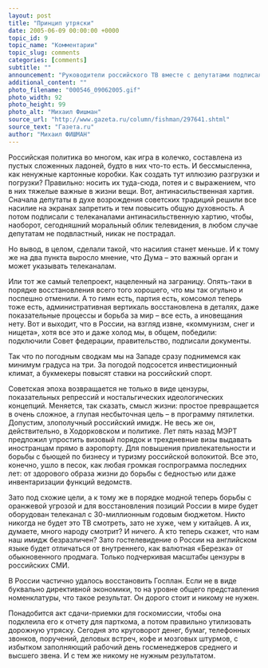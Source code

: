 ```yaml
---
layout: post
title: "Принцип утряски"
date: 2005-06-09 00:00:00 +0000
topic_id: 9
topic_name: "Комментарии"
topic_slug: comments
categories: [comments]
subtitle: ""
announcement: "Руководители российского ТВ вместе с депутатами подписали хартию против насилия на экранах, а руководители руководителей основных телеканалов запустили иновещание. Russia Today TV войдет в спутниковые пакеты и будет показывать, в основном, зарубежные сводки, а также новости свободной России, спорт, погоду и программу передач на завтра. В сугубо рыночных условиях глобальной телеконкуренции и на средства государственного бюджета. Чтобы брюссельский евробюрократ и нью-йоркский бизнесмен тоже ознакомились с картиной мира, как ее видно из России. А из России, как всем известно, мир предстает совершенно в ином свете. Он лучше и с каждым днем все лучше. Теперь в нем будет меньше насилия, к примеру."
additional_content: ""
photo_filename: "000546_09062005.gif"
photo_width: 92
photo_height: 99
photo_alt: "Михаил Фишман"
source_url: "http://www.gazeta.ru/column/fishman/297641.shtml"
source_text: "Газета.ru"
author: "Михаил ФИШМАН"
---
```

Российская политика во многом, как игра в колечко, составлена из пустых сложенных ладоней, будто в них что-то есть. И бессмысленна, как ненужные картонные коробки. Как создать тут иллюзию разгрузки и погрузки? Правильно: носить их туда-сюда, потея и с выражением, что в них тяжелые важные в жизни вещи. Вот, антинасильственная хартия. Сначала депутаты в духе возрождения советских традиций решили все насилие на экранах запретить и тем повысить общую духовность. А потом подписали с телеканалами антинасильственную хартию, чтобы, наоборот, сегодняшний моральный облик телевидения, в любом случае депутатам не подвластный, никак не пострадал.

Но вывод, в целом, сделали такой, что насилия станет меньше. И к тому же на два пункта выросло мнение, что Дума – это важный орган и может указывать телеканалам.

Или тот же самый телепроект, нацеленный на заграницу. Опять-таки в порядке восстановления всего того хорошего, что мы так огульно и поспешно отменили. А то гимн есть, партия есть, комсомол теперь тоже есть, административная вертикаль восстановлена в деталях, даже показательные процессы и борьба за мир – все есть, а иновещания нету. Вот и выходит, что в России, на взгляд извне, «коммунизм, снег и нищета», хотя все это и даже холод мы, в общем, победили: подключили Совет федерации, правительство, подписали документы.

Так что по погодным сводкам мы на Западе сразу поднимемся как минимум градуса на три. За погодой подсосется инвестиционный климат, а букмекеры повысят ставки на российский спорт.

Советская эпоха возвращается не только в виде цензуры, показательных репрессий и ностальгических идеологических концепций. Меняется, так сказать, смысл жизни: простое превращается в очень сложное, а глупая несбыточная цель – в программу пятилетки. Допустим, злополучный российский имидж. Не весь же он, действительно, в Ходорковском и политике. Лет пять назад МЭРТ предложил упростить визовый порядок и трехдневные визы выдавать иностранцам прямо в аэропорту. Для повышения привлекательности и борьбы с бьющей по бизнесу и туризму российской волокитой. Все это, конечно, ушло в песок, как любая громкая госпрограмма последних лет: от здорового образа жизни до борьбы с бедностью или даже инвентаризации функций ведомств.

Зато под схожие цели, а к тому же в порядке модной теперь борьбы с оранжевой угрозой и для восстановления позиций России в мире будет оборудован телеканал с 30-миллионным годовым бюджетом. Никто никогда не будет это ТВ смотреть, зато не хуже, чем у китайцев. А их, думаете, много народу смотрит? И ничего. А кто теперь скажет, что нам наш имидж безразличен? Зато гостелевидение о России на английском языке будет отличаться от внутреннего, как валютная «Березка» от обыкновенного продмага. Только подчеркивая масштабы цензуры в российских СМИ.

В России частично удалось восстановить Госплан. Если не в виде буквально директивной экономики, то на уровне общего представления номенклатуры, что такое результат. Он дорого стоит и никому не нужен.

Понадобится акт сдачи-приемки для госкомиссии, чтобы она подклеила его к отчету для парткома, а потом правильно утилизовать дорожную утряску. Сегодня это круговорот денег, бумаг, телефонных звонков, поручений, деловых встреч, кофе и мозговых штурмов, с избытком заполняющий рабочий день госменеджеров среднего и высшего звена. И с тем же никому не нужным результатом.
